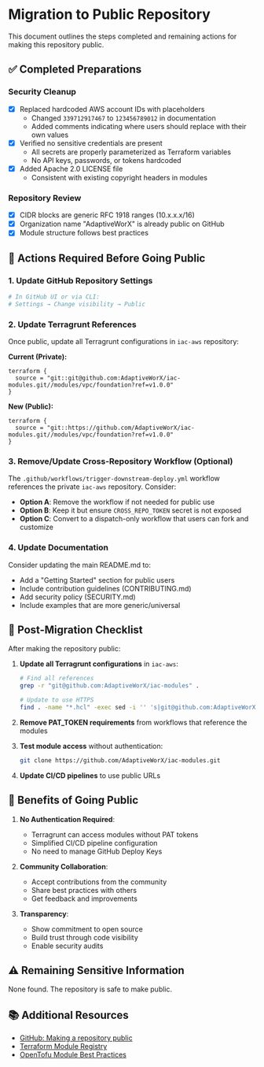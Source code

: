 # Migration to Public Repository

This document outlines the steps completed and remaining actions for making this repository public.

## ✅ Completed Preparations

### Security Cleanup
- [x] Replaced hardcoded AWS account IDs with placeholders
  - Changed `339712917467` to `123456789012` in documentation
  - Added comments indicating where users should replace with their own values
- [x] Verified no sensitive credentials are present
  - All secrets are properly parameterized as Terraform variables
  - No API keys, passwords, or tokens hardcoded
- [x] Added Apache 2.0 LICENSE file
  - Consistent with existing copyright headers in modules

### Repository Review
- [x] CIDR blocks are generic RFC 1918 ranges (10.x.x.x/16)
- [x] Organization name "AdaptiveWorX" is already public on GitHub
- [x] Module structure follows best practices

## 🔄 Actions Required Before Going Public

### 1. Update GitHub Repository Settings
```bash
# In GitHub UI or via CLI:
# Settings → Change visibility → Public
```

### 2. Update Terragrunt References
Once public, update all Terragrunt configurations in `iac-aws` repository:

**Current (Private):**
```hcl
terraform {
  source = "git::git@github.com:AdaptiveWorX/iac-modules.git//modules/vpc/foundation?ref=v1.0.0"
}
```

**New (Public):**
```hcl
terraform {
  source = "git::https://github.com/AdaptiveWorX/iac-modules.git//modules/vpc/foundation?ref=v1.0.0"
}
```

### 3. Remove/Update Cross-Repository Workflow (Optional)
The `.github/workflows/trigger-downstream-deploy.yml` workflow references the private `iac-aws` repository. Consider:
- **Option A**: Remove the workflow if not needed for public use
- **Option B**: Keep it but ensure `CROSS_REPO_TOKEN` secret is not exposed
- **Option C**: Convert to a dispatch-only workflow that users can fork and customize

### 4. Update Documentation
Consider updating the main README.md to:
- Add a "Getting Started" section for public users
- Include contribution guidelines (CONTRIBUTING.md)
- Add security policy (SECURITY.md)
- Include examples that are more generic/universal

## 📝 Post-Migration Checklist

After making the repository public:

1. **Update all Terragrunt configurations** in `iac-aws`:
   ```bash
   # Find all references
   grep -r "git@github.com:AdaptiveWorX/iac-modules" .
   
   # Update to use HTTPS
   find . -name "*.hcl" -exec sed -i '' 's|git@github.com:AdaptiveWorX/iac-modules|https://github.com/AdaptiveWorX/iac-modules|g' {} \;
   ```

2. **Remove PAT_TOKEN requirements** from workflows that reference the modules

3. **Test module access** without authentication:
   ```bash
   git clone https://github.com/AdaptiveWorX/iac-modules.git
   ```

4. **Update CI/CD pipelines** to use public URLs

## 🎯 Benefits of Going Public

1. **No Authentication Required**: 
   - Terragrunt can access modules without PAT tokens
   - Simplified CI/CD pipeline configuration
   - No need to manage GitHub Deploy Keys

2. **Community Collaboration**:
   - Accept contributions from the community
   - Share best practices with others
   - Get feedback and improvements

3. **Transparency**:
   - Show commitment to open source
   - Build trust through code visibility
   - Enable security audits

## ⚠️ Remaining Sensitive Information

None found. The repository is safe to make public.

## 📚 Additional Resources

- [GitHub: Making a repository public](https://docs.github.com/en/repositories/managing-your-repositorys-settings-and-features/managing-repository-settings/setting-repository-visibility#making-a-repository-public)
- [Terraform Module Registry](https://registry.terraform.io/browse/modules)
- [OpenTofu Module Best Practices](https://opentofu.org/docs/language/modules/develop/)
